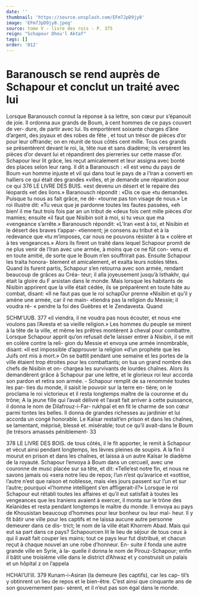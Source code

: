 ```yaml
---
date: ''
thumbnail: 'https://source.unsplash.com/EFm7JpD9jy8'
image: 'EFm7JpD9jy8.jpeg'
source: tome V - livre des rois - P. 375
reign: "Schapour Dhou'l Aktaf"
tags: []
order: '012'
---
```


# Baranousch se rend auprès de Schapour et conclut un traité avec lui

Lorsque Baranousch connut la réponse à sa lettre, son cœur pur s’épanouit de joie. Il ordonna aux grands
de Boum, à cent hommes de ce pays couvert de ver-
dure, de partir avec lui. Ils emportèrent soixante charges d’âne d’argent, des joyaux et des robes de
fête , et tout un trésor de pièces d’or pour leur offrande; on en réunit de tous côtés cent mille. Tous
ces grands se présentèrent devant le roi, la, tête nue
et sans diadème; ils versèrent les pièces d’or devant
lui et répandirent des pierreries sur cette masse d’or. Schapour leur lit grâce, les reçut amicalement et leur assigna avec bonté des places selon leur rang.
Il dit a Baranousch : «Il est venu du pays de Boum «un homme injuste et vil qui dans tout le pays de a l’Iran a converti en halliers ce qui était des grandes «villes, et je demande une réparation pour ce qui
376 LE LIVRE DES BUIS.
«est devenu un désert et le repaire des léopards
«et des lions.» Baranousch répondit : «Dis ce que
«tu demandes. Puisque tu nous as fait grâce, ne dé- «tourne pas ton visage de nous.» Le roi illustre dit: «Tu veux que je pardonne toutes les fautes passées, «eh bien! iI me faut trois fois par an un tribut de «deux fois cent mille pièces d’or mamies; ensuite
«il faut que Nisibin soit à moi, si tu veux que ma «vengeance s’arrête.» Baranousch répondit: «L’Iran
«est à toi, et Nisibin et le désert des braves t’appar- «tiennent; je consens au tribut et à la redevance que «tu m’imposes, car nous ne pouvons résister à ta
« colère et à tes vengeances.» Alors ils firent un traité
dans lequel Schapour promit de ne plus venir de l’Iran avec une armée, à moins que ce ne fût con-
venu et en toute amitié, de sorte que le Boum n’en souffrirait pas. Ensuite Schapour les traita honora- blement et amicalement, et exalta leurs nobles têtes.
Quand ils furent partis, Schapour s’en retourna avec son armée, rendant beaucoup de grâces au Créa-
teur; il alla joyeusement jusqu’à Isthakhr, qui était
la gloire du F arsistan dans le monde. Mais lorsque les habitants de Nisibin apprirent que la ville était cédée, ils se préparèrent en toute hâte au combat,
disant: «Il ne faut pas que le roi schapOur prenne «Nisibin et qu’il y amène une armée, car il ne main-
«tiendra pas la religion du Messie; il voudra ré- « pendre la foi des Guèbres et le Zendavesta. Quand

SCHM’UUB. 377 «il viendra, il ne voudra pas nous écouter, et nous
«ne voulons pas l’Avesta et sa vieille religion.» Les hommes du peuple se mirent à la tête de la ville, et même les prêtres montèrent à cheval pour combattre. Lorsque Schapour apprit qu’on refusait de’le laisser entrer à Nisibin, il se mit en colère contre la reli- gion du Messie et envoya une armée innombrable,
disant: «Il est impossible d’approuver la religion «d’un prophète que les Juifs ont mis à mort.» On
se battit pendant une semaine et les portes de la ville étaient trop étroites pour les combattants; on
tua un grand nombre des chefs de Nisibin et on- chargea les survivants de lourdes chaînes. Alors ils demandèrent grâce à Schapour par une lettre, et le glorieux roi leur accorda son pardon et retira son
armée. -
Schapour remplit de sa renommée toutes les par-
ties du monde, il saisit le pouvoir sur la terre en- tière; on le proclama le roi victorieux et il resta longtemps maître de la couronne et du trône; A la
jeune fille qui l’avait délivré et l’avait fait arriver à
cette puissance, il donna le nom de Dilafrouz-i-Far- rukhpaï et en fit le charme de son cœur parmi tontes les belles. Il donna de grandes richesses au jardinier et lui accorda un congé honorable.
Le Kaïsar restait’en prison et dans les chaînes, se lamentant, méprisé, blessé et. misérable; tout ce qu’il
avait-dans le Boum (le trésors amassés péniblement- 33

378 LE LIVRE DES BOIS.
de tous côtés, il le fit apporter, le remit à Schapour
et vécut ainsi pendant longtemps, les lèvres pleines
de soupirs. A la fin il mourut en prison et dans les chaînes, et laissa à un autre Kaïsar le diadème de la royauté. Schapour l’envoya à Boum dans un cercueil,
avec une couronne de musc placée sur sa tête, et dit: «Telle’est notre fin, et nous ne savons jamais où
«sera notre lieu de repos; l’un n’est qu’avarice et
«sottise, l’autre n’est que raison et noblesse, mais
«les jours passent sur l’un et sur l’autre; pourquoi «l’homme intelligent s’en affligerait-il?»
Lorsque le roi Schapour eut rétabli toutes les affaires et qu’il eut satisfait à toutes les vengeances
que les Iraniens avaient à exercer, il monta sur le trône des Keïanides et resta pendant longtemps le maître du monde. Il envoya au pays de Khousistan beaucoup d’hommes pour leur bonheur ou leur mal- heur. ll y fit bâtir une ville pour les captifs et ne laissa aucune autre personne demeurer dans ce dis- trict; le nom de la ville était Khorrem Abad. Mais qui eut sa part dans ce pays? Schapourcen lit le lieu de séjour de tous ceux à qui il avait fait couper les mains; tout ce pays leur fut distribué, et chacun reçut à chaque nouvel an une robe d’honneur. En-
suite il fonda une autre grande ville en Syrie, à la- quelle il donna le nom de Pirouz-Schapour; enfin il bâtit une troisième ville dans le district d’Ahwaz
et y construisit un palais et un hôpital z on l’appela

HCHAl’Ul’ill. 379 Kunam-i-Asiran (la demeure (les captifs), car les cap-
til’s y obtinrent un lieu de repos et le bien-être. C’est
ainsi que cinquante ans de son gouvernement pas- sèrent, et il n’eut pas son égal dans le monde.

